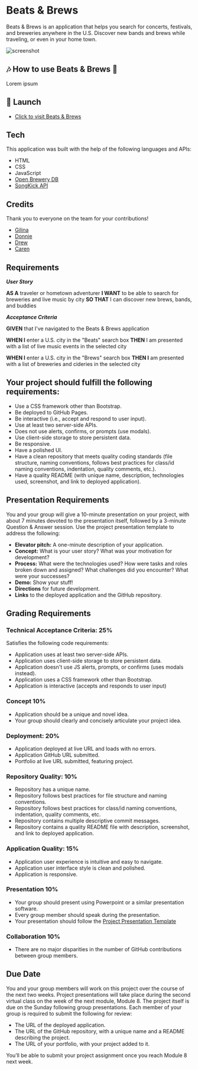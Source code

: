 # Beats & Brews

Beats & Brews is an application that helps you search for concerts, festivals, and breweries anywhere in the U.S. Discover new bands and brews while traveling, or even in your home town.

![*screenshot*](https://www.google.com/url?sa=i&url=https://www.piqsels.com/en/public-domain-photo-jmwnz&psig=AOvVaw0XWkINIraKCBOsbrTKpY8j&ust=1653595071412000&source=images&cd=vfe&ved=0CAwQjRxqFwoTCPC5iPG3-_cCFQAAAAAdAAAAABAD)

## :notes: How to use Beats & Brews :beers:

Lorem ipsum

## :rocket: Launch

- [Click to visit Beats & Brews](https://github.com/gilinamcbride/team7-project1-APIs)

## Tech

This application was built with the help of the following languages and APIs:

- HTML
- CSS
- JavaScript
- [Open Brewery DB](https://www.openbrewerydb.org/)
- [SongKick API](https://www.songkick.com/developer/)

## Credits

Thank you to everyone on the team for your contributions!

- [Gilina](https://github.com/gilinamcbride)
- [Donnie](https://github.com/Atlas075)
- [Drew](https://github.com/DrewMcKinney23)
- [Caren](https://github.com/cammeer)

## Requirements

**_User Story_**

**AS A** traveler or hometown adventurer
**I WANT** to be able to search for breweries and live music by city
**SO THAT** I can discover new brews, bands, and buddies

**_Acceptance Criteria_**

**GIVEN** that I've navigated to the Beats & Brews application

**WHEN I** enter a U.S. city in the "Beats" search box
**THEN** I am presented with a list of live music events in the selected city

**WHEN I** enter a U.S. city in the "Brews" search box
**THEN I** am presented with a list of breweries and cideries in the selected city

## **Your project should fulfill the following requirements:**

- Use a CSS framework other than Bootstrap.
- Be deployed to GitHub Pages.
- Be interactive (i.e., accept and respond to user input).
- Use at least two server-side APIs.
- Does not use alerts, confirms, or prompts (use modals).
- Use client-side storage to store persistent data.
- Be responsive.
- Have a polished UI.
- Have a clean repository that meets quality coding standards (file structure, naming conventions, follows best practices for class/id naming conventions, indentation, quality comments, etc.).
- Have a quality README (with unique name, description, technologies used, screenshot, and link to deployed application).

## Presentation Requirements

You and your group will give a 10-minute presentation on your project, with about 7 minutes devoted to the presentation itself, followed by a 3-minute Question & Answer session. Use the project presentation template to address the following:

- **Elevator pitch:** A one-minute description of your application.
- **Concept:** What is your user story? What was your motivation for development?
- **Process:** What were the technologies used? How were tasks and roles broken down and assigned? What challenges did you encounter? What were your successes?
- **Demo:** Show your stuff!
- **Directions** for future development.
- **Links** to the deployed application and the GitHub repository.

## Grading Requirements

### Technical Acceptance Criteria: 25%

Satisfies the following code requirements:

- Application uses at least two server-side APIs.
- Application uses client-side storage to store persistent data.
- Application doesn't use JS alerts, prompts, or confirms (uses modals instead).
- Application uses a CSS framework other than Bootstrap.
- Application is interactive (accepts and responds to user input)

### Concept 10%

- Application should be a unique and novel idea.
- Your group should clearly and concisely articulate your project idea.

### Deployment: 20%

- Application deployed at live URL and loads with no errors.
- Application GitHub URL submitted.
- Portfolio at live URL submitted, featuring project.

### Repository Quality: 10%

- Repository has a unique name.
- Repository follows best practices for file structure and naming conventions.
- Repository follows best practices for class/id naming conventions, indentation, quality comments, etc.
- Repository contains multiple descriptive commit messages.
- Repository contains a quality README file with description, screenshot, and link to deployed application.

### Application Quality: 15%

- Application user experience is intuitive and easy to navigate.
- Application user interface style is clean and polished.
- Application is responsive.

### Presentation 10%

- Your group should present using Powerpoint or a similar presentation software.
- Every group member should speak during the presentation.
- Your presentation should follow the [Project Presentation Template](https://docs.google.com/presentation/d/10QaO9KH8HtUXj__81ve0SZcpO5DbMbqqQr4iPpbwKks/edit?usp=sharing)

### Collaboration 10%

- There are no major disparities in the number of GitHub contributions between group members.

## Due Date

You and your group members will work on this project over the course of the next two weeks. Project presentations will take place during the second virtual class on the week of the next module, Module 8. The project itself is due on the Sunday following group presentations. Each member of your group is required to submit the following for review:

- The URL of the deployed application.
- The URL of the GitHub repository, with a unique name and a README describing the project.
- The URL of your portfolio, with your project added to it.

You’ll be able to submit your project assignment once you reach Module 8 next week.
